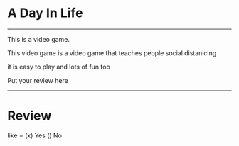 # A Day In Life

---

This is a video game.

This video game is a video game that teaches people social distanicing

it is easy to play and lots of fun too

Put your review here

---

# Review

like = (x) Yes () No
